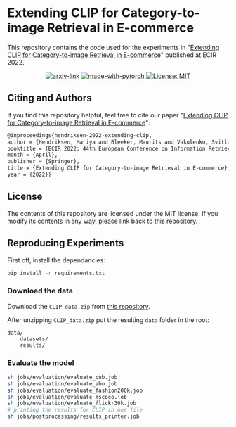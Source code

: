 # Extending CLIP for Category-to-image Retrieval in E-commerce

This repository contains the code used for the experiments in "[Extending CLIP for Category-to-image Retrieval
in E-commerce](https://mariyahendriksen.github.io/files/ecir22.pdf)" published at ECIR 2022.

<div align="center">

  [![arxiv-link](https://img.shields.io/badge/Paper-PDF-red?style=flat&logo=arXiv&logoColor=red)](https://arxiv.org/abs/2112.11294)
  [![made-with-pytorch](https://img.shields.io/badge/Made%20with-PyTorch-brightgreen)](https://pytorch.org/)
  [![License: MIT](https://img.shields.io/badge/License-MIT-yellow.svg)](https://opensource.org/licenses/MIT)
</div>

## Citing and Authors
If you find this repository helpful, feel free to cite our paper "[Extending CLIP for Category-to-image Retrieval
in E-commerce](https://mariyahendriksen.github.io/files/ecir22.pdf)":

```latex
@inproceedings{hendriksen-2022-extending-clip,
author = {Hendriksen, Mariya and Bleeker, Maurits and Vakulenko, Svitlana and van Noord, Nanne and Kuiper, Ernst and de Rijke, Maarten},
booktitle = {ECIR 2022: 44th European Conference on Information Retrieval},
month = {April},
publisher = {Springer},
title = {Extending CLIP for Category-to-image Retrieval in E-commerce},
year = {2022}}
```

## License
The contents of this repository are licensed under the MIT license. If you modify its contents in any way, please link back to this repository.


## Reproducing Experiments

First off, install the dependancies:
```bash
pip install -r requirements.txt
```

### Download the data
Download the `CLIP_data.zip` from [this repository](https://zenodo.org/record/7298031#.Y2jgU-zMLtV). 


After unzipping `CLIP_data.zip` put the resulting `data` folder in the root:

```angular2html
data/
    datasets/
    results/
```


### Evaluate the model

```bash
sh jobs/evaluation/evaluate_cub.job
sh jobs/evaluation/evaluate_abo.job
sh jobs/evaluation/evaluate_fashion200k.job
sh jobs/evaluation/evaluate_mscoco.job
sh jobs/evaluation/evaluate_flickr30k.job
# printing the results for CLIP in one file
sh jobs/postprocessing/results_printer.job
```
